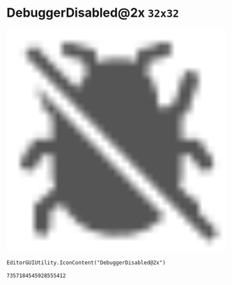 # DebuggerDisabled@2x `32x32`
<img src="/img/DebuggerDisabled@2x.png" width=512 height=512>

``` CSharp
EditorGUIUtility.IconContent("DebuggerDisabled@2x")
```
```
7357184545928555412
```
